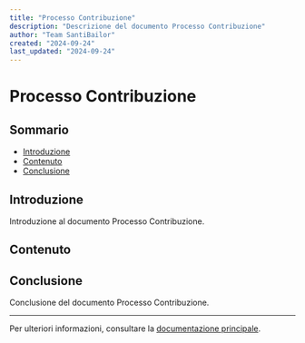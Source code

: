 ```yaml
---
title: "Processo Contribuzione"
description: "Descrizione del documento Processo Contribuzione"
author: "Team SantiBailor"
created: "2024-09-24"
last_updated: "2024-09-24"
---
```


# Processo Contribuzione

## Sommario
- [Introduzione](#introduzione)
- [Contenuto](#contenuto)
- [Conclusione](#conclusione)

## Introduzione
Introduzione al documento Processo Contribuzione.

## Contenuto


## Conclusione
Conclusione del documento Processo Contribuzione.

---
Per ulteriori informazioni, consultare la [documentazione principale](../README.md).
